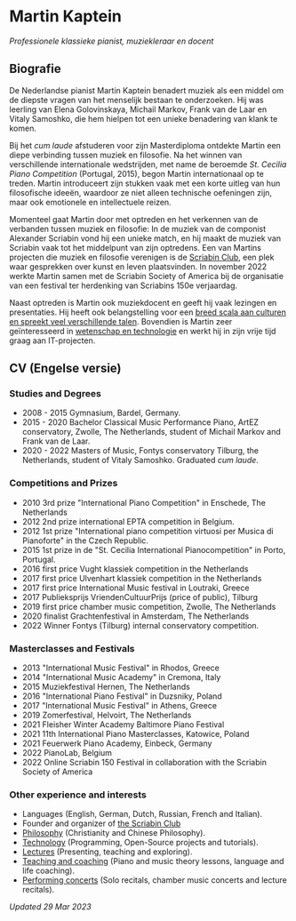# Martin Kaptein

*Professionele klassieke pianist, muziekleraar en docent*

## Biografie

De Nederlandse pianist Martin Kaptein benadert muziek als een middel om de diepste vragen van het menselijk bestaan te onderzoeken.
Hij was leerling van Elena Golovinskaya, Michail Markov, Frank van de Laar en Vitaly Samoshko, die hem hielpen tot een unieke benadering van klank te komen.

Bij het *cum laude* afstuderen voor zijn Masterdiploma ontdekte Martin een diepe verbinding tussen muziek en filosofie.
Na het winnen van verschillende internationale wedstrijden, met name de beroemde *St. Cecilia Piano Competition* (Portugal, 2015), begon Martin internationaal op te treden. 
Martin introduceert zijn stukken vaak met een korte uitleg van hun filosofische ideeën, waardoor ze niet alleen technische oefeningen zijn, maar ook emotionele en intellectuele reizen.

Momenteel gaat Martin door met optreden en het verkennen van de verbanden tussen muziek en filosofie:
In de muziek van de componist Alexander Scriabin vond hij een unieke match, en hij maakt de muziek van Scriabin vaak tot het middelpunt van zijn optredens.
Een van Martins projecten die muziek en filosofie verenigen is de [Scriabin Club](https://scriabinclub.com/), een plek waar gesprekken over kunst en leven plaatsvinden.
In november 2022 werkte Martin samen met de Scriabin Society of America bij de organisatie van een festival ter herdenking van Scriabins 150e verjaardag.

Naast optreden is Martin ook muziekdocent en geeft hij vaak lezingen en presentaties.
Hij heeft ook belangstelling voor een [breed scala aan culturen en spreekt veel verschillende talen](https://martinkaptein.com/books/).
Bovendien is Martin zeer geïnteresseerd in [wetenschap en technologie](https://martinkaptein.com/tech/) en werkt hij in zijn vrije tijd graag aan IT-projecten.

## CV (Engelse versie)

### Studies and Degrees

- 2008 - 2015 Gymnasium, Bardel, Germany.
- 2015 - 2020 Bachelor Classical Music Performance Piano, ArtEZ conservatory, Zwolle, The Netherlands, student of Michail Markov and Frank van de Laar.
- 2020 - 2022 Masters of Music, Fontys conservatory Tilburg, the Netherlands, student of Vitaly Samoshko. Graduated *cum laude*.

### Competitions and Prizes

- 2010 3rd prize "International Piano Competition" in Enschede, The Netherlands
- 2012 2nd prize international EPTA competition in Belgium. 
- 2012 1st prize "International piano competition virtuosi per Musica di Pianoforte" in the Czech Republic.
- 2015 1st prize in de "St. Cecilia International Pianocompetition" in Porto, Portugal. 
- 2016 first price Vught klassiek competition in the Netherlands
- 2017 first price Ulvenhart klassiek competition in the Netherlands
- 2017 first price International Music festival in Loutraki, Greece
- 2017 Publieksprijs VriendenCultuurPrijs (price of public), Tilburg
- 2019 first price chamber music competition, Zwolle, The Netherlands
- 2020 finalist Grachtenfestival in Amsterdam, The Netherlands
- 2022 Winner Fontys (Tilburg) internal conservatory competition.

### Masterclasses and Festivals

- 2013 "International Music Festival" in Rhodos, Greece
- 2014 "International Music Academy" in Cremona, Italy 
- 2015 Muziekfestival Hernen, The Netherlands
- 2016 "International Piano Festival" in Duzsniky, Poland
- 2017 "International Music Festival" in Athens, Greece
- 2019 Zomerfestival, Helvoirt, The Netherlands
- 2021 Fleisher Winter Academy Baltimore Piano Festival
- 2021 11th International Piano Masterclasses, Katowice, Poland
- 2021 Feuerwerk Piano Academy, Einbeck, Germany
- 2022 PianoLab, Belgium
- 2022 Online Scriabin 150 Festival in collaboration with the Scriabin Society of America

### Other experience and interests

- Languages (English, German, Dutch, Russian, French and Italian).
- Founder and organizer of [the Scriabin Club](https://scriabinclub.com/)
- [Philosophy](https://martinkaptein.com/books/) (Christianity and Chinese Philosophy).
- [Technology](https://martinkaptein.com/tech/) (Programming, Open-Source projects and tutorials).
- [Lectures](https://youtube.com/playlist?list=PLJHAmFz9mLV9GxR_I8Z4lN9T3A9A3b_bU) (Presenting, teaching and exploring).
- [Teaching and coaching](https://martinkaptein.com/lessons/) (Piano and music theory lessons, language and life coaching).
- [Performing concerts](https://martinkaptein.com/news/) (Solo recitals, chamber music concerts and lecture recitals).

*Updated 29 Mar 2023*